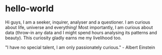 # hello-world

Hi guys, 
I am a seeker, inquirer, analyser and a questioner. I am curious about life, universe and everything!
Most importantly, I am curious about data (throw-in any data and I might spend hours analysing its patterns and beauty). This curiosity gladly earns me my livelihood too. 

"I have no special talent, I am only passionately curious." - Albert Einstein
